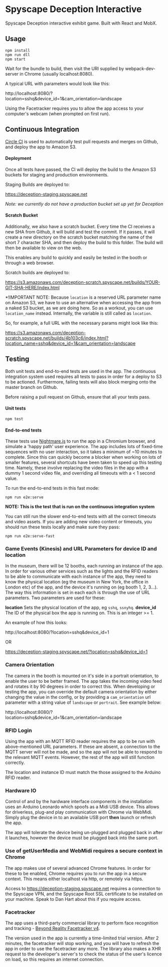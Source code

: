 # Spyscape Deception Interactive

Spyscape Deception interactive exhibit game. Built with React and MobX.

## Usage

```
npm install
npm run dll
npm start
```
Wait for the bundle to build, then visit the URI supplied by webpack-dev-server in Chrome (usually localhost:8080).

A typical URL with parameters would look like this:

http://localhost:8080/?location=sshq&device_id=1&cam_orientation=landscape

Using the Facetracker requires you to allow the app access to your computer's webcam (when prompted on first run).

## Continuous Integration

[Circle CI](https://circleci.com) is used to automatically test pull requests and merges on Github, and deploy the app to Amazon S3.

#### Deployment

Once all tests have passed, the CI will deploy the build to the Amazon S3 buckets for staging and production environments.

Staging Builds are deployed to:

https://deception-staging.spyscape.net

*Note: we currently do not have a production bucket set up yet for Deception*


#### Scratch Bucket

Additionally, we also have a scratch bucket. Every time the CI receives a new SHA from Github, it will build and test the commit. If it passes, it will create a new directory on the scratch bucket matching the name of the short 7 character SHA, and then deploy the build to this folder. The build will then be available to view on the web.

This enables any build to quickly and easily be tested in the booth or through a web browser.

Scratch builds are deployed to:

https://s3.amazonaws.com/deception-scratch.spyscape.net/builds/YOUR-GIT-SHA-HERE/index.html

*!IMPORTANT NOTE: Because `location` is a reserved URL parameter name on Amazon S3, we have to use an alternative when accessing the app from a naked S3 bucket, as we are doing here. So as a workout, you can use `location_name` instead. Internally, the variable is still called as `location`.

So, for example, a full URL with the necessary params might look like this:

https://s3.amazonaws.com/deception-scratch.spyscape.net/builds/4b103c6/index.html?location_name=sshq&device_id=1&cam_orientation=landscape

## Testing

Both unit tests and end-to-end tests are used in the app. The continuous integration system used requires all tests to pass in order for a deploy to S3 to be actioned. Furthermore, failing tests will also block merging onto the master branch on Github.

Before raising a pull request on Github, ensure that all your tests pass.

#### Unit tests

```
npm test
```

#### End-to-end tests

These tests use [Nightmare.js](http://www.nightmarejs.org) to run the app in a Chromium browser, and simulate a 'happy path' user experience. The app includes lots of fixed-time sequences with no user interaction, so it takes a minimum of ~10 minutes to complete. Since this can quickly become a blocker when working on lots of smaller features, several shortcuts have been taken to speed up this testing time. Namely, these involve replacing the video files in the app with a dummy 1 second video file, and overriding all timeouts with a < 1 second value.

To run the end-to-end tests in this fast mode:

```
npm run e2e:serve
```

**NOTE: This is the test that is run on the continuous integration system**


You can still run the slower end-to-end tests with all the correct timeouts and video assets. If you are adding new video content or timeouts, you should run these tests locally and make sure they pass:

```
npm run e2e:serve-fast
```

### Game Events (Kinesis) and URL Parameters for device ID and location

In the museum, there will be 12 booths, each running an instance of the app. In order for various other services such as the lights and the RFID readers to be able to communicate with each instance of the app, they need to know the physical location (eg the museum in New York, the office in London etc) of the app, and the device it's running on (eg booth 1, 2, 3...). The way this information is set in each each is through the use of URL parameters. Two parameters are used for these:

**location** Sets the physical location of the app, eg `sshq`, `ssnyhq`.
**device_id** The ID of the physical box the app is running on. This is an integer >= 1.

An example of how this looks:

http://localhost:8080/?location=sshq&device_id=1

OR

https://deception-staging.spyscape.net/?location=sshq&device_id=1

### Camera Orientation

The camera in the booth is mounted on it's side in a portrait orientation, to enable the user to be better framed. The app takes the incoming video feed and rotates it by 90 degrees in order to correct this. When developing or testing the app, you can override the default camera orientation by either changing the value in the config, or by providing a `cam_orientation` url parameter with a string value of `landscape` or `portrait`. See example below:

http://localhost:8080/?location=sshq&device_id=1&cam_orientation=landscape

### RFID Login

Using the app with an MQTT RFID reader requires the app to be run with above-mentioned URL parameters. If these are absent, a connection to the MQTT server will not be made, and so the app will not be able to respond to the relevant MQTT events. However, the rest of the app will still function correctly.

The location and instance ID must match the those assigned to the Arduino RFID reader.

### Hardware IO

Control of and by the hardware interface components in the installation uses an Arduino Leonardo which spoofs as a Midi USB device. This allows for driverless, plug-and play communication with Chrome via WebMidi. Simply plug the device in to an available USB port __then__ launch or refresh the app.

The app will tolerate the device being un-plugged and plugged back in after it launches, however the device must be plugged back into the same port.

### Use of getUserMedia and WebMidi requires a secure context in Chrome

The app makes use of several advanced Chrome features. In order for these to be enabled, Chrome requires you to run the app in a secure context. This means either localhost via http, or remotely via https.

Access to https://deception-staging.spyscape.net requires a connection to the Spyscape VPN, and the Spyscape Root SSL certificate to be installed on your machine. Speak to Dan Hart about this if you require access.

### Facetracker

The app uses a third-party commercial library to perform face recognition and tracking - [Beyond Reality Facetracker v4](http://beyond-reality-face.com).

The version used in the app is currently a time-limited trial version. After 2 minutes, the facetracker will stop working, and you will have to refresh the app in order to use the facetracker any more. The library also makes a XHR request to the developer's server's to check the status of the user's licence on load, so this requires an internet connection.
